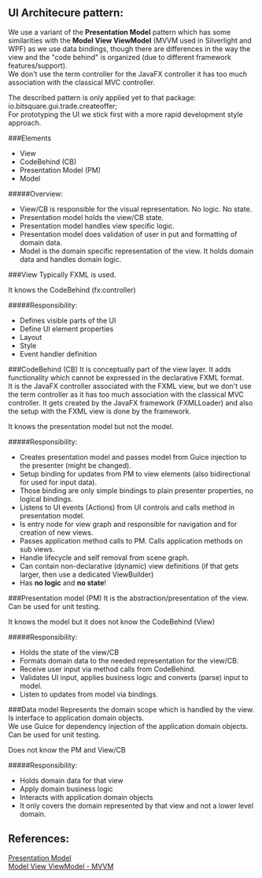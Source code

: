 ## UI Architecure pattern:
We use a variant of the **Presentation Model** pattern which has some similarities with the **Model View ViewModel** 
(MVVM used in Silverlight and WPF) as we use data bindings, though there are differences in the way the view and 
the "code behind" is organized (due to different framework features/support).  
We don't use the term controller for the JavaFX controller it has too much association with the classical MVC 
controller.   

The described pattern is only applied yet to that package:  
io.bitsquare.gui.trade.createoffer;  
For prototyping the UI we stick first with a more rapid development style approach.  


###Elements
* View
* CodeBehind (CB)
* Presentation Model (PM)
* Model

#####Overview: 
* View/CB is responsible for the visual representation. No logic. No state.
* Presentation model holds the view/CB state.
* Presentation model handles view specific logic.
* Presentation model does validation of user in put and formatting of domain data.
* Model is the domain specific representation of the view. It holds domain data and handles domain logic.


###View
Typically FXML is used.    
 
It knows the CodeBehind (fx:controller)  

#####Responsibility:  
* Defines visible parts of the UI  
* Define UI element properties  
* Layout  
* Style  
* Event handler definition  


###CodeBehind (CB)
It is conceptually part of the view layer. It adds functionality which cannot be expressed in the declarative FXML 
format.    
It is the JavaFX controller associated with the FXML view, but we don't use the term controller as it has too much 
association with the classical MVC controller. It gets created by the JavaFX framework (FXMLLoader) and also the 
setup with the FXML view is done by the framework.   

It knows the presentation model but not the model.   

#####Responsibility:  
* Creates presentation model and passes model from Guice injection to the presenter (might be changed). 
* Setup binding for updates from PM to view elements (also bidirectional for used for input data). 
* Those binding are only simple bindings to plain presenter properties, no logical bindings.
* Listens to UI events (Actions) from UI controls and calls method in presentation model.
* Is entry node for view graph and responsible for navigation and for creation of new views. 
* Passes application method calls to PM. Calls application methods on sub views.
* Handle lifecycle and self removal from scene graph.
* Can contain non-declarative (dynamic) view definitions (if that gets larger, then use a dedicated ViewBuilder)
* Has **no logic** and **no state**!


###Presentation model (PM)
It is the abstraction/presentation of the view.      
Can be used for unit testing.  

It knows the model but it does not know the CodeBehind (View)

#####Responsibility:
* Holds the state of the view/CB
* Formats domain data to the needed representation for the view/CB.
* Receive user input via method calls from CodeBehind.
* Validates UI input, applies business logic and converts (parse) input to model.
* Listen to updates from model via bindings.

 
###Data model
Represents the domain scope which is handled by the view.  
Is interface to application domain objects.  
We use Guice for dependency injection of the application domain objects.  
Can be used for unit testing.  

Does not know the PM and View/CB

#####Responsibility:
* Holds domain data for that view
* Apply domain business logic
* Interacts with application domain objects
* It only covers the domain represented by that view and not a lower level domain. 


## References:
[Presentation Model](http://martinfowler.com/eaaDev/PresentationModel.html)  
[Model View ViewModel - MVVM](http://msdn.microsoft.com/en-us/magazine/dd419663.aspx)
